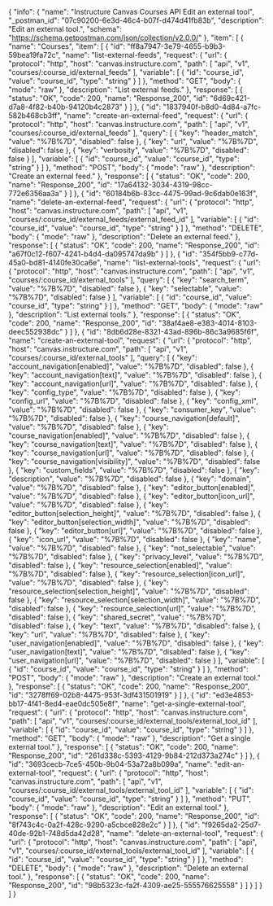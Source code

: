 {
  "info": {
    "name": "Instructure Canvas Courses API Edit an external tool",
    "_postman_id": "07c90200-6e3d-46c4-b07f-d474d41fb83b",
    "description": "Edit an external tool.",
    "schema": "https://schema.getpostman.com/json/collection/v2.0.0/"
  },
  "item": [
    {
      "name": "Courses",
      "item": [
        {
          "id": "ff8a7947-3e79-4655-b9b3-59bea19fa72c",
          "name": "list-external-feeds",
          "request": {
            "url": {
              "protocol": "http",
              "host": "canvas.instructure.com",
              "path": [
                "api",
                "v1",
                "courses/:course_id/external_feeds"
              ],
              "variable": [
                {
                  "id": "course_id",
                  "value": "course_id",
                  "type": "string"
                }
              ]
            },
            "method": "GET",
            "body": {
              "mode": "raw"
            },
            "description": "List external feeds."
          },
          "response": [
            {
              "status": "OK",
              "code": 200,
              "name": "Response_200",
              "id": "6d69c421-d7a8-4f82-b40b-94120b4c2873"
            }
          ]
        },
        {
          "id": "1837940f-b8d0-4d84-a7fc-582b468cb3ff",
          "name": "create-an-external-feed",
          "request": {
            "url": {
              "protocol": "http",
              "host": "canvas.instructure.com",
              "path": [
                "api",
                "v1",
                "courses/:course_id/external_feeds"
              ],
              "query": [
                {
                  "key": "header_match",
                  "value": "%7B%7D",
                  "disabled": false
                },
                {
                  "key": "url",
                  "value": "%7B%7D",
                  "disabled": false
                },
                {
                  "key": "verbosity",
                  "value": "%7B%7D",
                  "disabled": false
                }
              ],
              "variable": [
                {
                  "id": "course_id",
                  "value": "course_id",
                  "type": "string"
                }
              ]
            },
            "method": "POST",
            "body": {
              "mode": "raw"
            },
            "description": "Create an external feed."
          },
          "response": [
            {
              "status": "OK",
              "code": 200,
              "name": "Response_200",
              "id": "17a64132-3034-4319-98cc-772e6356aa3a"
            }
          ]
        },
        {
          "id": "60184b6b-83cc-4475-99ad-9c6dab0e163f",
          "name": "delete-an-external-feed",
          "request": {
            "url": {
              "protocol": "http",
              "host": "canvas.instructure.com",
              "path": [
                "api",
                "v1",
                "courses/:course_id/external_feeds/external_feed_id"
              ],
              "variable": [
                {
                  "id": "course_id",
                  "value": "course_id",
                  "type": "string"
                }
              ]
            },
            "method": "DELETE",
            "body": {
              "mode": "raw"
            },
            "description": "Delete an external feed."
          },
          "response": [
            {
              "status": "OK",
              "code": 200,
              "name": "Response_200",
              "id": "a67f0c12-f607-4241-b4d4-da095747da9b"
            }
          ]
        },
        {
          "id": "354f5bb9-c77d-45a0-bd81-4140fe30ca6e",
          "name": "list-external-tools",
          "request": {
            "url": {
              "protocol": "http",
              "host": "canvas.instructure.com",
              "path": [
                "api",
                "v1",
                "courses/:course_id/external_tools"
              ],
              "query": [
                {
                  "key": "search_term",
                  "value": "%7B%7D",
                  "disabled": false
                },
                {
                  "key": "selectable",
                  "value": "%7B%7D",
                  "disabled": false
                }
              ],
              "variable": [
                {
                  "id": "course_id",
                  "value": "course_id",
                  "type": "string"
                }
              ]
            },
            "method": "GET",
            "body": {
              "mode": "raw"
            },
            "description": "List external tools."
          },
          "response": [
            {
              "status": "OK",
              "code": 200,
              "name": "Response_200",
              "id": "38af4ae8-e383-4014-8103-deec552938dc"
            }
          ]
        },
        {
          "id": "8db6d28e-8321-43ad-896b-86c3a9685f6f",
          "name": "create-an-external-tool",
          "request": {
            "url": {
              "protocol": "http",
              "host": "canvas.instructure.com",
              "path": [
                "api",
                "v1",
                "courses/:course_id/external_tools"
              ],
              "query": [
                {
                  "key": "account_navigation[enabled]",
                  "value": "%7B%7D",
                  "disabled": false
                },
                {
                  "key": "account_navigation[text]",
                  "value": "%7B%7D",
                  "disabled": false
                },
                {
                  "key": "account_navigation[url]",
                  "value": "%7B%7D",
                  "disabled": false
                },
                {
                  "key": "config_type",
                  "value": "%7B%7D",
                  "disabled": false
                },
                {
                  "key": "config_url",
                  "value": "%7B%7D",
                  "disabled": false
                },
                {
                  "key": "config_xml",
                  "value": "%7B%7D",
                  "disabled": false
                },
                {
                  "key": "consumer_key",
                  "value": "%7B%7D",
                  "disabled": false
                },
                {
                  "key": "course_navigation[default]",
                  "value": "%7B%7D",
                  "disabled": false
                },
                {
                  "key": "course_navigation[enabled]",
                  "value": "%7B%7D",
                  "disabled": false
                },
                {
                  "key": "course_navigation[text]",
                  "value": "%7B%7D",
                  "disabled": false
                },
                {
                  "key": "course_navigation[url]",
                  "value": "%7B%7D",
                  "disabled": false
                },
                {
                  "key": "course_navigation[visibility]",
                  "value": "%7B%7D",
                  "disabled": false
                },
                {
                  "key": "custom_fields",
                  "value": "%7B%7D",
                  "disabled": false
                },
                {
                  "key": "description",
                  "value": "%7B%7D",
                  "disabled": false
                },
                {
                  "key": "domain",
                  "value": "%7B%7D",
                  "disabled": false
                },
                {
                  "key": "editor_button[enabled]",
                  "value": "%7B%7D",
                  "disabled": false
                },
                {
                  "key": "editor_button[icon_url]",
                  "value": "%7B%7D",
                  "disabled": false
                },
                {
                  "key": "editor_button[selection_height]",
                  "value": "%7B%7D",
                  "disabled": false
                },
                {
                  "key": "editor_button[selection_width]",
                  "value": "%7B%7D",
                  "disabled": false
                },
                {
                  "key": "editor_button[url]",
                  "value": "%7B%7D",
                  "disabled": false
                },
                {
                  "key": "icon_url",
                  "value": "%7B%7D",
                  "disabled": false
                },
                {
                  "key": "name",
                  "value": "%7B%7D",
                  "disabled": false
                },
                {
                  "key": "not_selectable",
                  "value": "%7B%7D",
                  "disabled": false
                },
                {
                  "key": "privacy_level",
                  "value": "%7B%7D",
                  "disabled": false
                },
                {
                  "key": "resource_selection[enabled]",
                  "value": "%7B%7D",
                  "disabled": false
                },
                {
                  "key": "resource_selection[icon_url]",
                  "value": "%7B%7D",
                  "disabled": false
                },
                {
                  "key": "resource_selection[selection_height]",
                  "value": "%7B%7D",
                  "disabled": false
                },
                {
                  "key": "resource_selection[selection_width]",
                  "value": "%7B%7D",
                  "disabled": false
                },
                {
                  "key": "resource_selection[url]",
                  "value": "%7B%7D",
                  "disabled": false
                },
                {
                  "key": "shared_secret",
                  "value": "%7B%7D",
                  "disabled": false
                },
                {
                  "key": "text",
                  "value": "%7B%7D",
                  "disabled": false
                },
                {
                  "key": "url",
                  "value": "%7B%7D",
                  "disabled": false
                },
                {
                  "key": "user_navigation[enabled]",
                  "value": "%7B%7D",
                  "disabled": false
                },
                {
                  "key": "user_navigation[text]",
                  "value": "%7B%7D",
                  "disabled": false
                },
                {
                  "key": "user_navigation[url]",
                  "value": "%7B%7D",
                  "disabled": false
                }
              ],
              "variable": [
                {
                  "id": "course_id",
                  "value": "course_id",
                  "type": "string"
                }
              ]
            },
            "method": "POST",
            "body": {
              "mode": "raw"
            },
            "description": "Create an external tool."
          },
          "response": [
            {
              "status": "OK",
              "code": 200,
              "name": "Response_200",
              "id": "3278ff69-02b8-4475-953f-3df431501919"
            }
          ]
        },
        {
          "id": "ed3e4853-bb17-4f41-8ed4-eae0dc505e8f",
          "name": "get-a-single-external-tool",
          "request": {
            "url": {
              "protocol": "http",
              "host": "canvas.instructure.com",
              "path": [
                "api",
                "v1",
                "courses/:course_id/external_tools/external_tool_id"
              ],
              "variable": [
                {
                  "id": "course_id",
                  "value": "course_id",
                  "type": "string"
                }
              ]
            },
            "method": "GET",
            "body": {
              "mode": "raw"
            },
            "description": "Get a single external tool."
          },
          "response": [
            {
              "status": "OK",
              "code": 200,
              "name": "Response_200",
              "id": "261d338c-5393-4129-9b84-212d373a274c"
            }
          ]
        },
        {
          "id": "3693cecb-7ce5-450b-9b04-53a72a8b099a",
          "name": "edit-an-external-tool",
          "request": {
            "url": {
              "protocol": "http",
              "host": "canvas.instructure.com",
              "path": [
                "api",
                "v1",
                "courses/:course_id/external_tools/external_tool_id"
              ],
              "variable": [
                {
                  "id": "course_id",
                  "value": "course_id",
                  "type": "string"
                }
              ]
            },
            "method": "PUT",
            "body": {
              "mode": "raw"
            },
            "description": "Edit an external tool."
          },
          "response": [
            {
              "status": "OK",
              "code": 200,
              "name": "Response_200",
              "id": "8f743c4c-0a2f-428c-9290-a5cbce828e2c"
            }
          ]
        },
        {
          "id": "f9265da2-25d7-40de-92b1-748d5da42d28",
          "name": "delete-an-external-tool",
          "request": {
            "url": {
              "protocol": "http",
              "host": "canvas.instructure.com",
              "path": [
                "api",
                "v1",
                "courses/:course_id/external_tools/external_tool_id"
              ],
              "variable": [
                {
                  "id": "course_id",
                  "value": "course_id",
                  "type": "string"
                }
              ]
            },
            "method": "DELETE",
            "body": {
              "mode": "raw"
            },
            "description": "Delete an external tool."
          },
          "response": [
            {
              "status": "OK",
              "code": 200,
              "name": "Response_200",
              "id": "98b5323c-fa2f-4309-ae25-555576625558"
            }
          ]
        }
      ]
    }
  ]
}